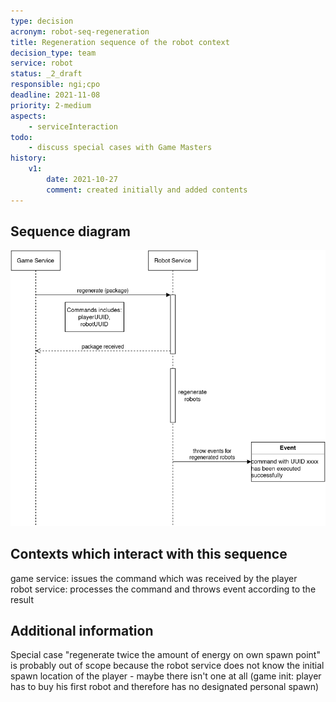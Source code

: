 ```yaml
---
type: decision
acronym: robot-seq-regeneration
title: Regeneration sequence of the robot context
decision_type: team
service: robot
status: _2_draft
responsible: ngi;cpo
deadline: 2021-11-08
priority: 2-medium
aspects:
    - serviceInteraction
todo: 
    - discuss special cases with Game Masters
history:
    v1:
        date: 2021-10-27
        comment: created initially and added contents
---
```


## Sequence diagram

![Robot regeneration sequence](./images/robot-regenerate-seq.png)

## Contexts which interact with this sequence

game service: issues the command which was received by the player  
robot service: processes the command and throws event according to the result

## Additional information

Special case "regenerate twice the amount of energy on own spawn point" is probably out of scope because the robot service does not know the initial spawn location of the player - maybe there isn't one at all (game init: player has to buy his first robot and therefore has no designated personal spawn)


